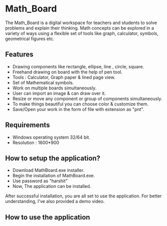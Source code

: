 # Math_Board
The Math_Board is a digital workspace for teachers and students to solve problems and explain their thinking. 
Math concepts can be explored in a variety of ways using a flexible set of tools like graph, calculator, symbols, geometrical figures etc. 

## Features
* Drawing components like rectangle, ellipse, line , circle, square.
* Freehand drawing on board with the help of pen tool.
* Tools : Calculator, Graph paper & lined page view.
* Set of Mathematical symbols.
* Work on multiple boards simultaneously.
* User can import an image & can draw over it.
* Resize or move any component or group of components simultaneously.
* To make things beautiful you can choose color & customize them.
* Save/Open your work in the form of file with extension as "pnt".

## Requirements
* Windows operating system 32/64 bit.
* Resolution : 1600*900

## How to setup the application?
* Download MathBoard.exe installer.
* Begin the installation of MathBoard.exe.
* Use password as "harshit"
* Now, The application can be installed.

After successful installation, you are all set to use the application. For better understanding, I've also provided a demo video.

## How to use the application


